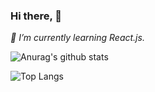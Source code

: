 ### Hi there, 👋
*🌱 I’m currently learning React.js.*

<!--
**teddyan/teddyan** is a ✨ _special_ ✨ repository because its `README.md` (this file) appears on your GitHub profile.

Here are some ideas to get you started:

- 🔭 I’m currently working on ...
- 👯 I’m looking to collaborate on ...
- 🤔 I’m looking for help with ...
- 💬 Ask me about ...
- 📫 How to reach me: ...
- 😄 Pronouns: ...
- ⚡ Fun fact: ...
-->

![Anurag's github stats](https://github-readme-stats.vercel.app/api?username=teddyan&show_icons=true&theme=blueberry&card_width=150)

![Top Langs](https://github-readme-stats.vercel.app/api/top-langs/?username=teddyan&layout=compact&theme=blueberry)


